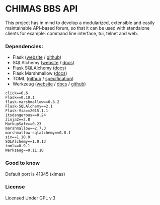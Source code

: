 # CHIMAS BBS API

This project has in mind to develop a modularized, extensible and easily maintainable API-based forum, so that it can be used with standalone clients for example: command line interface, tui, telnet and web.

### Dependencies:

* Flask ([website](http://flask.pocoo.org/) / [github](https://github.com/pallets/flask))
* SQLAlchemy ([website](http://www.sqlalchemy.org/) / [docs](http://docs.sqlalchemy.org/en/rel_1_0/))
* Flask SQLAlchemy ([docs](flask-sqlalchemy.pocoo.org))
* Flask Marshmallow ([docs](https://flask-marshmallow.readthedocs.io/en/latest/))
* TOML ([github](https://github.com/uiri/toml) / [specification](https://github.com/toml-lang/toml))
* Werkzeug ([website](http://werkzeug.pocoo.org/) / [docs](http://werkzeug.pocoo.org/docs/) / [github](http://github.com/mitsuhiko/werkzeug))


```
click==6.6
Flask==0.10.1
flask-marshmallow==0.6.2
Flask-SQLAlchemy==2.1
Flask-Via==2015.1.1
itsdangerous==0.24
Jinja2==2.8
MarkupSafe==0.23
marshmallow==2.7.3
marshmallow-sqlalchemy==0.8.1
six==1.10.0
SQLAlchemy==1.0.13
toml==0.9.1
Werkzeug==0.11.10
```

### Good to know

Default port is 41345 (ximas)

### License

Licensed Under GPL v.3
